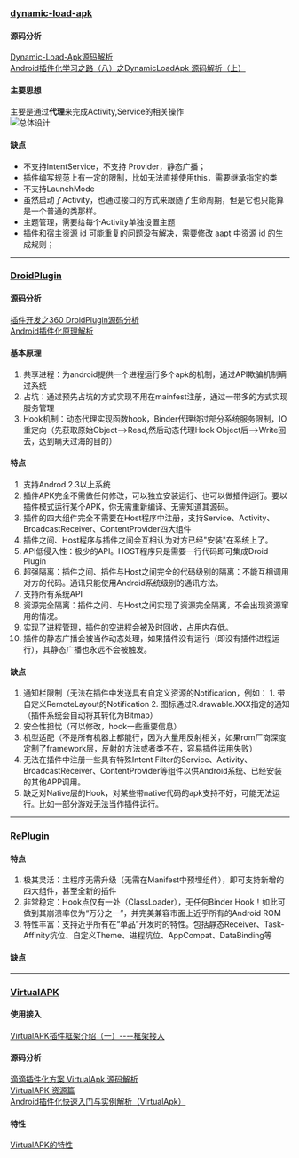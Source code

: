 ### [dynamic-load-apk](https://github.com/singwhatiwanna/dynamic-load-apk)  
#### 源码分析  
[Dynamic-Load-Apk源码解析](http://www.jianshu.com/p/30114b7176a3)    
[Android插件化学习之路（八）之DynamicLoadApk 源码解析（上）](http://blog.csdn.net/u012124438/article/details/53241755)

#### 主要思想  
主要是通过**代理**来完成Activity,Service的相关操作     
![总体设计](https://raw.githubusercontent.com/android-cn/android-open-project-analysis/master/tool-lib/plugin/dynamic-load-apk/image/overall-design.png)



#### 缺点  
* 不支持IntentService，不支持 Provider，静态广播；         
* 插件编写规范上有一定的限制，比如无法直接使用this，需要继承指定的类      
* 不支持LaunchMode  
* 虽然启动了Activity，也通过接口的方式来跟随了生命周期，但是它也只能算是一个普通的类那样。  
* 主题管理，需要给每个Activity单独设置主题    
* 插件和宿主资源 id 可能重复的问题没有解决，需要修改 aapt 中资源 id 的生成规则；  

---

### [DroidPlugin](https://github.com/DroidPluginTeam/DroidPlugin)    
#### 源码分析  
[插件开发之360 DroidPlugin源码分析](https://github.com/DroidPluginTeam/DroidPlugin/tree/master/DOC)    
[Android插件化原理解析](http://weishu.me/2016/01/28/understand-plugin-framework-overview/)  

#### 基本原理  
1. 共享进程：为android提供一个进程运行多个apk的机制，通过API欺骗机制瞒过系统  
2. 占坑：通过预先占坑的方式实现不用在mainfest注册，通过一带多的方式实现服务管理   
3. Hook机制：动态代理实现函数hook，Binder代理绕过部分系统服务限制，IO重定向（先获取原始Object-->Read,然后动态代理Hook Object后-->Write回去，达到瞒天过海的目的）  

#### 特点
1. 支持Androd 2.3以上系统  
2. 插件APK完全不需做任何修改，可以独立安装运行、也可以做插件运行。要以插件模式运行某个APK，你无需重新编译、无需知道其源码。  
3. 插件的四大组件完全不需要在Host程序中注册，支持Service、Activity、BroadcastReceiver、ContentProvider四大组件  
4. 插件之间、Host程序与插件之间会互相认为对方已经"安装"在系统上了。  
5. API低侵入性：极少的API。HOST程序只是需要一行代码即可集成Droid Plugin  
6. 超强隔离：插件之间、插件与Host之间完全的代码级别的隔离：不能互相调用对方的代码。通讯只能使用Android系统级别的通讯方法。
7. 支持所有系统API  
8. 资源完全隔离：插件之间、与Host之间实现了资源完全隔离，不会出现资源窜用的情况。  
9. 实现了进程管理，插件的空进程会被及时回收，占用内存低。  
10. 插件的静态广播会被当作动态处理，如果插件没有运行（即没有插件进程运行），其静态广播也永远不会被触发。

#### 缺点
1. 通知栏限制（无法在插件中发送具有自定义资源的Notification，例如： 1. 带自定义RemoteLayout的Notification 2. 图标通过R.drawable.XXX指定的通知（插件系统会自动将其转化为Bitmap）   
2. 安全性担忧（可以修改，hook一些重要信息）  
3. 机型适配（不是所有机器上都能行，因为大量用反射相关，如果rom厂商深度定制了framework层，反射的方法或者类不在，容易插件运用失败）  
4. 无法在插件中注册一些具有特殊Intent Filter的Service、Activity、BroadcastReceiver、ContentProvider等组件以供Android系统、已经安装的其他APP调用。  
5. 缺乏对Native层的Hook，对某些带native代码的apk支持不好，可能无法运行。比如一部分游戏无法当作插件运行。  

---
### [RePlugin](https://github.com/Qihoo360/RePlugin)  

#### 特点  
1. 极其灵活：主程序无需升级（无需在Manifest中预埋组件），即可支持新增的四大组件，甚至全新的插件   
2. 非常稳定：Hook点仅有一处（ClassLoader），无任何Binder Hook！如此可做到其崩溃率仅为“万分之一”，并完美兼容市面上近乎所有的Android ROM  
3. 特性丰富：支持近乎所有在“单品”开发时的特性。包括静态Receiver、Task-Affinity坑位、自定义Theme、进程坑位、AppCompat、DataBinding等  

#### 缺点  

----

### [VirtualAPK](https://github.com/didi/VirtualAPK)
#### 使用接入
[VirtualAPK插件框架介绍（一）----框架接入](http://www.jianshu.com/p/013510c19391)

#### 源码分析
[滴滴插件化方案 VirtualApk 源码解析](http://blog.csdn.net/lmj623565791/article/details/75000580)  
[VirtualAPK 资源篇](https://www.notion.so/VirtualAPK-1fce1a910c424937acde9528d2acd537)  
[Android插件化快速入门与实例解析（VirtualApk）](http://mp.weixin.qq.com/s/eRQwaJUr9y93ANEIfjktnQ)  

#### 特性
[VirtualAPK的特性](https://github.com/didi/VirtualAPK/wiki#virtualapk%E7%9A%84%E7%89%B9%E6%80%A7)  
